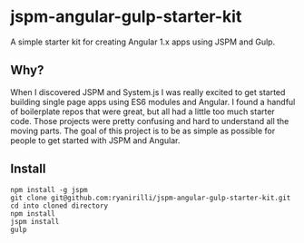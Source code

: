# jspm-angular-gulp-starter-kit
A simple starter kit for creating Angular 1.x apps using JSPM and Gulp.

## Why?
When I discovered JSPM and System.js I was really excited to get started building single page apps using ES6 modules
and Angular. I found a handful of boilerplate repos that were great, but all had a little too much starter
code. Those projects were pretty confusing and hard to understand all the moving parts. The goal of this project is to
be as simple as possible for people to get started with JSPM and Angular.

## Install

```
npm install -g jspm
git clone git@github.com:ryanirilli/jspm-angular-gulp-starter-kit.git
cd into cloned directory
npm install
jspm install
gulp
```